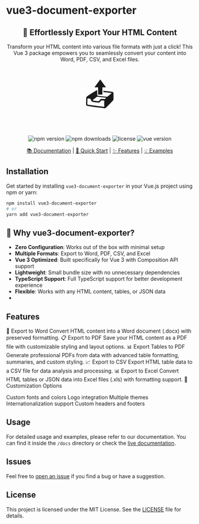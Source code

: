 # vue3-document-exporter
<div align="center">
 
 <h2>🚀 Effortlessly Export Your HTML Content</h2>
 
 <p>Transform your HTML content into various file formats with just a click! This Vue 3 package empowers you to seamlessly convert your content into Word, PDF, CSV, and Excel files.</p>

 <div style="font-size: 80px; margin: 30px 0;">
   📤
 </div>

 <p>
   <img src="https://img.shields.io/npm/v/vue3-document-exporter.svg" alt="npm version">
   <img src="https://img.shields.io/npm/dt/vue3-document-exporter.svg" alt="npm downloads">
   <img src="https://img.shields.io/github/license/IdreesAbuEtewy/vue3-document-exporter.svg" alt="license">
   <img src="https://img.shields.io/badge/Vue-3.x-brightgreen.svg" alt="vue version">
 </p>

 <p>
   <a href="https://idrees-etewy.github.io/vue3-document-exporter/">📚 Documentation</a> |
   <a href="#quick-start">🚀 Quick Start</a> |
   <a href="#features">✨ Features</a> |
   <a href="#examples">💡 Examples</a>
 </p>

</div>

## Installation

Get started by installing `vue3-document-exporter` in your Vue.js project using npm or yarn:

```bash
npm install vue3-document-exporter
# or
yarn add vue3-document-exporter
```


## 🎯 Why vue3-document-exporter?

- **Zero Configuration**: Works out of the box with minimal setup
- **Multiple Formats**: Export to Word, PDF, CSV, and Excel
- **Vue 3 Optimized**: Built specifically for Vue 3 with Composition API support
- **Lightweight**: Small bundle size with no unnecessary dependencies
- **TypeScript Support**: Full TypeScript support for better development experience
- **Flexible**: Works with any HTML content, tables, or JSON data
- 

## Features

📄 Export to Word
Convert HTML content into a Word document (.docx) with preserved formatting.
📋 Export to PDF
Save your HTML content as a PDF file with customizable styling and layout options.
📊 Export Tables to PDF
Generate professional PDFs from data with advanced table formatting, summaries, and custom styling.
📈 Export to CSV
Export HTML table data to a CSV file for data analysis and processing.
📊 Export to Excel
Convert HTML tables or JSON data into Excel files (.xls) with formatting support.
🎨 Customization Options

Custom fonts and colors
Logo integration
Multiple themes
Internationalization support
Custom headers and footers

## Usage

For detailed usage and examples, please refer to our documentation. You can find it inside the `/docs` directory or check the [live documentation](https://idrees-etewy.github.io/vue3-document-exporter/).

## Issues

Feel free to [open an issue](https://github.com/IdreesAbuEtewy/vue3-document-exporter/issues) if you find a bug or have a suggestion.

## License

This project is licensed under the MIT License. See the [LICENSE](LICENSE) file for details.
